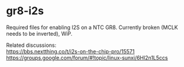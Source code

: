 # gr8-i2s
Required files for enabling I2S on a NTC GR8. Currently broken (MCLK needs to be inverted), WiP.

Related discussions:  
https://bbs.nextthing.co/t/i2s-on-the-chip-pro/15571  
https://groups.google.com/forum/#!topic/linux-sunxi/6Hl2n1L5ccs
